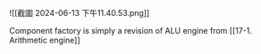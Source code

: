 ![[截圖 2024-06-13 下午11.40.53.png]]

Component factory is simply a revision of ALU engine from [[17-1. Arithmetic engine]]
